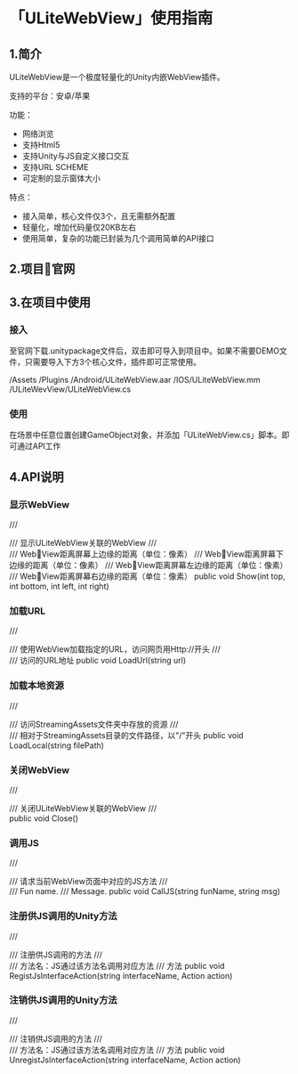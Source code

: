 # 「ULiteWebView」使用指南

## 1.简介
ULiteWebView是一个极度轻量化的Unity内嵌WebView插件。

支持的平台：安卓/苹果

功能：
* 网络浏览
* 支持Html5
* 支持Unity与JS自定义接口交互
* 支持URL SCHEME
* 可定制的显示窗体大小

特点：
* 接入简单，核心文件仅3个，且无需额外配置
* 轻量化，增加代码量仅20KB左右
* 使用简单，复杂的功能已封装为几个调用简单的API接口

## 2.项目官网

## 3.在项目中使用
### 接入
至官网下载.unitypackage文件后，双击即可导入到项目中。如果不需要DEMO文件，只需要导入下方3个核心文件，插件即可正常使用。

/Assets
/Plugins
/Android/ULiteWebView.aar
/IOS/ULiteWebView.mm
/ULiteWevView/ULiteWebView.cs

### 使用
在场景中任意位置创建GameObject对象，并添加「ULiteWebView.cs」脚本。即可通过API工作

## 4.API说明
### 显示WebView
/// <summary>
/// 显示ULiteWebView关联的WebView
/// </summary>
/// <param name="top">WebView距离屏幕上边缘的距离（单位：像素）</param>
/// <param name="bottom">WebView距离屏幕下边缘的距离（单位：像素）</param>
/// <param name="left">WebView距离屏幕左边缘的距离（单位：像素）</param>
/// <param name="right">WebView距离屏幕右边缘的距离（单位：像素）</param>
public void Show(int top, int bottom, int left, int right)

### 加载URL
/// <summary>
/// 使用WebView加载指定的URL，访问网页用Http://开头
/// </summary>
/// <param name="url">访问的URL地址</param>
public void LoadUrl(string url)

### 加载本地资源
/// <summary>
/// 访问StreamingAssets文件夹中存放的资源
/// </summary>
/// <param name="filePath">相对于StreamingAssets目录的文件路径，以"/"开头</param>
public void LoadLocal(string filePath)

### 关闭WebView
/// <summary>
/// 关闭ULiteWebView关联的WebView
/// </summary>
public void Close()

### 调用JS
/// <summary>
/// 请求当前WebView页面中对应的JS方法
/// </summary>
/// <param name="funName">Fun name.</param>
/// <param name="msg">Message.</param>
public void CallJS(string funName, string msg)

### 注册供JS调用的Unity方法
/// <summary>
/// 注册供JS调用的方法
/// </summary>
/// <param name="funName">方法名：JS通过该方法名调用对应方法</param>
/// <param name="fun">方法</param>
public void RegistJsInterfaceAction(string interfaceName, Action<String> action)

### 注销供JS调用的Unity方法
/// <summary>
/// 注销供JS调用的方法
/// </summary>
/// <param name="interfaceName">方法名：JS通过该方法名调用对应方法</param>
/// <param name="action">方法</param>
public void UnregistJsInterfaceAction(string interfaceName, Action<String> action)

